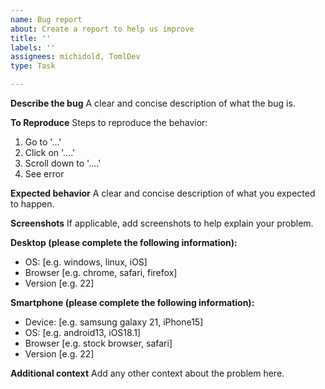 ```yaml
---
name: Bug report
about: Create a report to help us improve
title: ''
labels: ''
assignees: michidold, TomlDev
type: Task

---
```


**Describe the bug**
A clear and concise description of what the bug is.

**To Reproduce**
Steps to reproduce the behavior:
1. Go to '...'
2. Click on '....'
3. Scroll down to '....'
4. See error

**Expected behavior**
A clear and concise description of what you expected to happen.

**Screenshots**
If applicable, add screenshots to help explain your problem.

**Desktop (please complete the following information):**
 - OS: [e.g. windows, linux, iOS]
 - Browser [e.g. chrome, safari, firefox]
 - Version [e.g. 22]

**Smartphone (please complete the following information):**
 - Device: [e.g. samsung galaxy 21, iPhone15]
 - OS: [e.g. android13, iOS18.1]
 - Browser [e.g. stock browser, safari]
 - Version [e.g. 22]

**Additional context**
Add any other context about the problem here.
